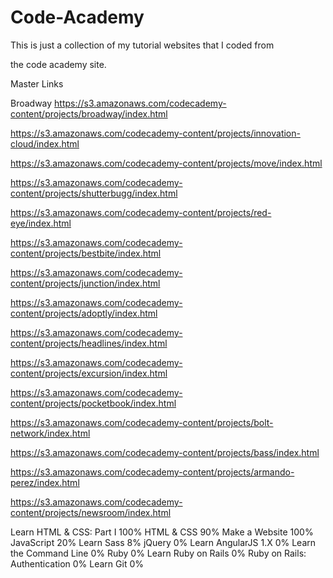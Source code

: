 # Code-Academy


This is just a collection of my tutorial websites that I coded from 

the code academy site.

Master Links

Broadway
https://s3.amazonaws.com/codecademy-content/projects/broadway/index.html


https://s3.amazonaws.com/codecademy-content/projects/innovation-cloud/index.html


https://s3.amazonaws.com/codecademy-content/projects/move/index.html


https://s3.amazonaws.com/codecademy-content/projects/shutterbugg/index.html


https://s3.amazonaws.com/codecademy-content/projects/red-eye/index.html


https://s3.amazonaws.com/codecademy-content/projects/bestbite/index.html


https://s3.amazonaws.com/codecademy-content/projects/junction/index.html


https://s3.amazonaws.com/codecademy-content/projects/adoptly/index.html


https://s3.amazonaws.com/codecademy-content/projects/headlines/index.html


https://s3.amazonaws.com/codecademy-content/projects/excursion/index.html


https://s3.amazonaws.com/codecademy-content/projects/pocketbook/index.html


https://s3.amazonaws.com/codecademy-content/projects/bolt-network/index.html


https://s3.amazonaws.com/codecademy-content/projects/bass/index.html


https://s3.amazonaws.com/codecademy-content/projects/armando-perez/index.html


https://s3.amazonaws.com/codecademy-content/projects/newsroom/index.html


Learn HTML & CSS: Part I
100%
HTML & CSS
90%
Make a Website
100%
JavaScript
20%
Learn Sass
8%
jQuery
0%
Learn AngularJS 1.X
0%
Learn the Command Line
0%
Ruby
0%
Learn Ruby on Rails
0%
Ruby on Rails: Authentication
0%
Learn Git
0%











